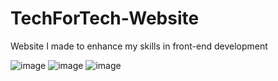 ﻿# TechForTech-Website
Website I made to enhance my skills in front-end development


![image](https://github.com/dylxn3/TechForTech-Website/assets/97999364/8bcea915-ede1-4a8f-920f-bdf56abae85e)
![image](https://github.com/dylxn3/TechForTech-Website/assets/97999364/06f5f4d3-b0a6-45a2-89a5-b5729a5461a5)
![image](https://github.com/dylxn3/TechForTech-Website/assets/97999364/8fb380a7-9998-4642-a4c4-7caad2b6731c)


